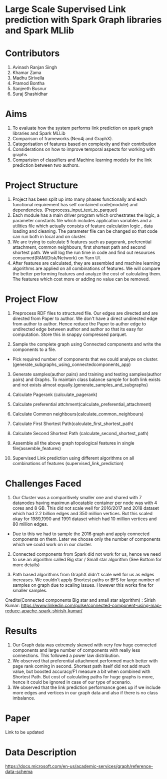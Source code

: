 # Large Scale Supervised Link prediction with Spark Graph libraries and Spark MLlib

# Contributors
1) Avinash Ranjan Singh
2) Khamar Zama
3) Madhu Sirivella
4) Pramod Bontha
5) Sanjeeth Busnur
6) Suraj Shashidhar

# Aims

1) To evaluate how the system performs link prediction on spark graph libraries and Spark MLLib
2) Comparison of frameworks.(Neo4j and GraphX).
3) Categorisation of features based on complexity and their contribution
4) Considerations on how to improve temporal aspects for working with graphs
5) Comparision of classifiers and Machine learning models for the link prediction between two authors.

# Project Structure

1) Project has been split up into many phases functionally and each functional requirement has self contained code(module) and dependencies. (Preprocess_input_text_to_parquet)
2) Each module has a main driver program which orchestrates the logic, a parameter constants file which includes application variables and a utilities file which actually consists of feature calculation logic , data loading and cleaning. The parameter file can be changed so that code can run both in local and on cluster.
3) We are trying to calculate 5 features such as pagerank, preferential attachment, common neighbours, first shortest path and second shortest path. We will log the run time in code and find out resources consumed(RAM/Disk/Network) on Yarn UI.
4) After features are calculated, they are assembled and machine learning algorithms are applied on all combinations of features. We will compare the better performing features and analyze the cost of calculating them. The features which cost more or adding no value can be removed.

# Project Flow

1) Preprocess RDF files to structured file. Our edges are directed and are directed from Paper to author. We don't have a direct undirected edge from author to author. Hence reduce the Paper to author edge to undirected edge between author and author so that its easy for computation. Store this in snappy compressed parquet.

2) Sample the complete graph using Connected components and write the components to a file.
- Pick required number of components that we could analyze on cluster. (generate_subgraphs_using_connectedcomponents_app)

3) Generate samples(author pairs) and training and testing samples(author pairs) and Graphs. To maintain class balance sample for both link exists and not exists almost equally.(generate_samples_and_subgraphs)

4) Calculate Pagerank (calculate_pagerank)

5) Calculate preferential attchment(calculate_preferential_attachment)

6) Calculate Common neighbours(calculate_common_neighbours)

7) Calculate First Shortest Path(calculate_first_shortest_path)

8) Calculate Second Shortest Path (calculate_second_shortest_path)

9) Assemble all the above graph topological features in single file(assemble_features)

10) Supervised Link prediction using different algorithms on all combinations of features (supervised_link_prediction)

# Challenges Faced

1) Our Cluster was a comparitively smaller one and shared with 7 datanodes having maximun allocatable container per node was with 4 cores and 8 GB. This did not scale well for 2016/2017 and 2018 dataset which had 2.2 billion edges and 350 million vertices. But this scaled okay for 1989,1990 and 1991 dataset which had 10 million vertices and 80 million edges.

- Due to this we had to sample the 2016 graph and apply connected components on them. Later we choose only the number of components which we could work on in our cluster.

2) Connected components from Spark did not work for us, hence we need to use an algorithm called Big star / Small star algorithm (See Bottom for more details)

3) Path based algorithms from GraphX didn't scale well for us as edges increases. We couldn't apply Shortest paths or BFS for large number of samples on graph due to scaling issues. However this works fine for smaller samples.

Credits(Connected components Big star and small star algorithm) : Sirish Kumar: https://www.linkedin.com/pulse/connected-component-using-map-reduce-apache-spark-shirish-kumar/

# Results

1) Our Graph data was extremely skewed with very few huge connected components and large number of components with really less connections. This followed a power law distribution. 
2) We observed that preferential attachment performed much better with page rank coming in second. Shortest path itself did not add much value, but boosted accuracy/F1 measure a bit when combined with Shortest Path. But cost of calculating paths for huge graphs is more, hence it could be ignored in case of our type of scenario.
3) We observed that the link prediction performance goes up if we include more edges and vertices in our graph data and also if there is no class imbalance.

# Paper
Link to be updated

# Data Description

https://docs.microsoft.com/en-us/academic-services/graph/reference-data-schema



